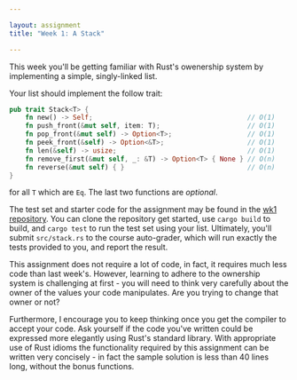 ```yaml
---

layout: assignment
title: "Week 1: A Stack"

---
```


This week you'll be getting familiar with Rust's owenership system by
implementing a simple, singly-linked list.

Your list should implement the follow trait:

```rust
pub trait Stack<T> {
    fn new() -> Self;                                       // O(1)
    fn push_front(&mut self, item: T);                      // O(1)
    fn pop_front(&mut self) -> Option<T>;                   // O(1)
    fn peek_front(&self) -> Option<&T>;                     // O(1)
    fn len(&self) -> usize;                                 // O(1)
    fn remove_first(&mut self, _: &T) -> Option<T> { None } // O(n)
    fn reverse(&mut self) { }                               // O(n)
}
```
for all `T` which are `Eq`. The last two functions are _optional_.

The test set and starter code for the assignment may be found in the [wk1
repository][wk1-github]. You can clone the repository get started, use `cargo
build` to build, and `cargo test` to run the test set using your list.
Ultimately, you'll submit `src/stack.rs` to the course auto-grader, which will
run exactly the tests provided to you, and report the result.

This assignment does not require a lot of code, in fact, it requires much less
code than last week's. However, learning to adhere to the ownership system is
challenging at first - you will need to think very carefully about the owner of
the values your code manipulates. Are you trying to change that owner or not?

Furthermore, I encourage you to keep thinking once you get the compiler to
accept your code. Ask yourself if the code you've written could be expressed
more elegantly using Rust's standard library. With appropriate use of Rust
idioms the functionality required by this assignment can be written very
concisely - in fact the sample solution is less than 40 lines long, without the
bonus functions.

[wk1-github]: https://github.com/hmc-memsafe-2016f/wk1-starter
